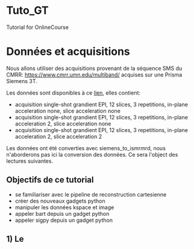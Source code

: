 # Tuto_GT
Tutorial for OnlineCourse

# Données et acquisitions

Nous allons utiliser des acquisitions provenant de la séquence SMS du CMRR: https://www.cmrr.umn.edu/multiband/ acquises sur une Prisma Siemens 3T.

Les données sont disponibles à ce [lien](https://zenodo.org/), elles contient:

- acquisition single-shot grandient EPI, 12 slices, 3 repetitions, in-plane acceleration none, slice acceleration none   
- acquisition single-shot grandient EPI, 12 slices, 3 repetitions, in-plane acceleration 2, slice acceleration none  
- acquisition single-shot grandient EPI, 12 slices, 3 repetitions, in-plane acceleration 2, slice acceleration 2 

Les données ont été converties avec siemens_to_ismrmrd, nous n'aborderons pas ici la conversion des données. Ce sera l'object des lectures suivantes. 

## Objectifs de ce tutorial

- se familiariser avec le pipeline de reconstruction cartesienne
- créer des nouveaux gadgets python
- manipuler les données kspace et image
- appeler bart depuis un gadget python
- appeler sigpy depuis un gadget python


## 1) Le 

 
